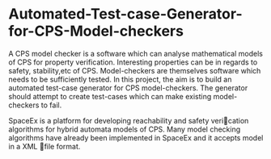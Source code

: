 # Automated-Test-case-Generator-for-CPS-Model-checkers

A CPS model checker is a software which can analyse mathematical models of CPS for property verification. Interesting properties can be in regards to safety, stability,etc of CPS. Model-checkers are themselves software which needs to be sufficiently tested. In this project, the aim is to build an automated test-case generator for CPS model-checkers. The generator should attempt to create test-cases which can make existing model-checkers to fail.

 SpaceEx is a platform for developing reachability and safety verication algorithms for hybrid automata models of CPS. Many model checking algorithms have already been implemented in SpaceEx and it accepts model in a XML file format.

